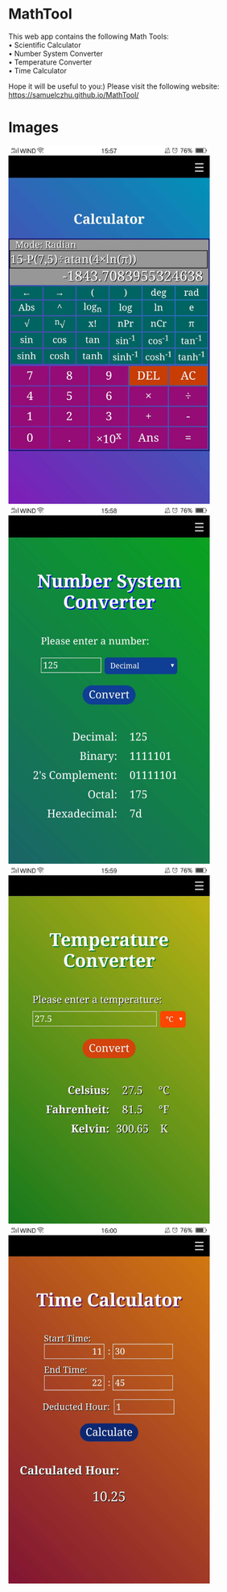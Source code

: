 # MathTool
This web app contains the following Math Tools: <br>
    • Scientific Calculator <br>
    • Number System Converter <br>
    • Temperature Converter <br>
    • Time Calculator <br>

Hope it will be useful to you:) Please visit the following website:
https://samuelczhu.github.io/MathTool/

# Images
<img src="demo/1.jpg" width="400"> <img src="demo/2.jpg" width="400">
<img src="demo/3.jpg" width="400"> <img src="demo/4.jpg" width="400">